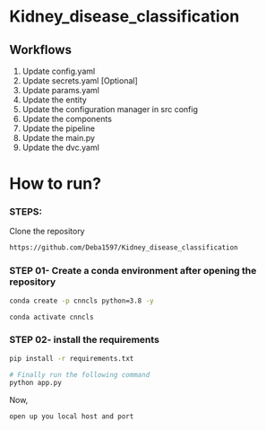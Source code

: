 # Kidney_disease_classification


## Workflows

1. Update config.yaml
2. Update secrets.yaml [Optional]
3. Update params.yaml
4. Update the entity
5. Update the configuration manager in src config
6. Update the components
7. Update the pipeline 
8. Update the main.py
9. Update the dvc.yaml

# How to run?
### STEPS:

Clone the repository

```bash
https://github.com/Deba1597/Kidney_disease_classification
```
### STEP 01- Create a conda environment after opening the repository

```bash
conda create -p cnncls python=3.8 -y
```

```bash
conda activate cnncls
```


### STEP 02- install the requirements
```bash
pip install -r requirements.txt
```

```bash
# Finally run the following command
python app.py
```

Now,
```bash
open up you local host and port
```